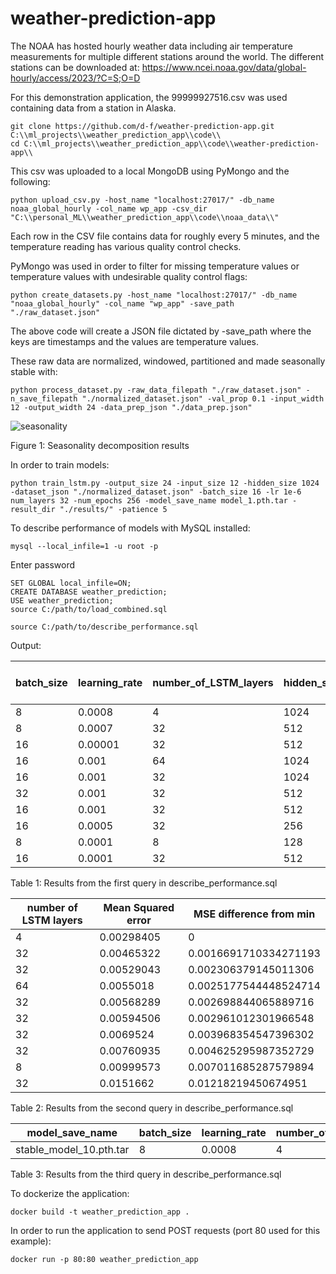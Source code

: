 # weather-prediction-app
The NOAA has hosted hourly weather data including air temperature measurements for multiple different stations around the world. The different stations can be downloaded at: https://www.ncei.noaa.gov/data/global-hourly/access/2023/?C=S;O=D

For this demonstration application, the 99999927516.csv was used containing data from a station in Alaska.

```
git clone https://github.com/d-f/weather-prediction-app.git C:\\ml_projects\\weather_prediction_app\\code\\
cd C:\\ml_projects\\weather_prediction_app\\code\\weather-prediction-app\\
```

This csv was uploaded to a local MongoDB using PyMongo and the following:

```
python upload_csv.py -host_name "localhost:27017/" -db_name noaa_global_hourly -col_name wp_app -csv_dir "C:\\personal_ML\\weather_prediction_app\\code\\noaa_data\\"
```

Each row in the CSV file contains data for roughly every 5 minutes, and the temperature reading has various quality control checks.

PyMongo was used in order to filter for missing temperature values or temperature values with undesirable quality control flags:

```
python create_datasets.py -host_name "localhost:27017/" -db_name "noaa_global_hourly" -col_name "wp_app" -save_path "./raw_dataset.json"
```

The above code will create a JSON file dictated by -save_path where the keys are timestamps and the values are temperature values.

These raw data are normalized, windowed, partitioned and made seasonally stable with:

```
python process_dataset.py -raw_data_filepath "./raw_dataset.json" -n_save_filepath "./normalized_dataset.json" -val_prop 0.1 -input_width 12 -output_width 24 -data_prep_json "./data_prep.json"
```

![seasonality](https://github.com/d-f/weather-prediction-app/assets/118086192/ad833d1e-23da-43ca-9481-a253fc84e4a9)

Figure 1: Seasonality decomposition results 


In order to train models:
```
python train_lstm.py -output_size 24 -input_size 12 -hidden_size 1024 -dataset_json "./normalized_dataset.json" -batch_size 16 -lr 1e-6 num_layers 32 -num_epochs 256 -model_save_name model_1.pth.tar -result_dir "./results/" -patience 5
```

To describe performance of models with MySQL installed:
```
mysql --local_infile=1 -u root -p
```
Enter password
```
SET GLOBAL local_infile=ON;
CREATE DATABASE weather_prediction;
USE weather_prediction;
source C:/path/to/load_combined.sql
```

```
source C:/path/to/describe_performance.sql
```
Output:

| batch_size | learning_rate | number_of_LSTM_layers | hidden_size | Mean Squared Error  | MSE difference_from_min   |
|----------- | ------------- | --------------------- | ----------- | ---------- | --------------------- |
|          8 |        0.0008 |                     4 |        1024 | 0.00298405 |                     0 |
|          8 |        0.0007 |                    32 |         512 | 0.00465322 | 0.0016691710334271193 |
|         16 |       0.00001 |                    32 |         512 | 0.00529043 |  0.002306379145011306 |
|         16 |         0.001 |                    64 |        1024 |  0.0055018 | 0.0025177544448524714 |
|         16 |         0.001 |                    32 |        1024 | 0.00568289 |  0.002698844065889716 |
|         32 |         0.001 |                    32 |         512 | 0.00594506 |  0.002961012301966548 |
|         16 |         0.001 |                    32 |         512 |  0.0069524 |  0.003968354547396302 |
|         16 |        0.0005 |                    32 |         256 | 0.00760935 |  0.004625295987352729 |
|          8 |        0.0001 |                     8 |         128 | 0.00999573 |  0.007011685287579894 |
|         16 |        0.0001 |                    32 |         512 |  0.0151662 |   0.01218219450674951 |

Table 1: Results from the first query in describe_performance.sql

| number of LSTM layers | Mean Squared error  | MSE difference from min   |
| --------------------- | ---------- | --------------------- |
|                     4 | 0.00298405 |                     0 |
|                    32 | 0.00465322 | 0.0016691710334271193 |
|                    32 | 0.00529043 |  0.002306379145011306 |
|                    64 |  0.0055018 | 0.0025177544448524714 |
|                    32 | 0.00568289 |  0.002698844065889716 |
|                    32 | 0.00594506 |  0.002961012301966548 |
|                    32 |  0.0069524 |  0.003968354547396302 |
|                    32 | 0.00760935 |  0.004625295987352729 |
|                     8 | 0.00999573 |  0.007011685287579894 |
|                    32 |  0.0151662 |   0.01218219450674951 |

Table 2: Results from the second query in describe_performance.sql

| model_save_name         | batch_size | learning_rate | number_of_LSTM_layers | hidden_size | input_size | output_size | MSE  |
| ----------------------- | ---------- | ------------- | --------------------- | ----------- | ---------- | ----------- |------------|
| stable_model_10.pth.tar |          8 |        0.0008 |                     4 |        1024 |         12 |          24 | 0.00298405 |

Table 3: Results from the third query in describe_performance.sql

To dockerize the application:
```
docker build -t weather_prediction_app .
```

In order to run the application to send POST requests (port 80 used for this example):
```
docker run -p 80:80 weather_prediction_app
```
